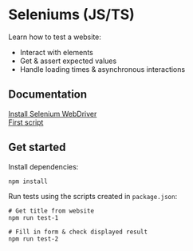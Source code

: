 # Seleniums (JS/TS)

Learn how to test a website:

- Interact with elements
- Get & assert expected values
- Handle loading times & asynchronous interactions

## Documentation

[Install Selenium WebDriver](https://www.selenium.dev/documentation/webdriver/getting_started/install_library)  
[First script](https://www.selenium.dev/documentation/webdriver/getting_started/first_script)

## Get started

Install dependencies:

```shell
npm install
```

Run tests using the scripts created in `package.json`:

```shell
# Get title from website
npm run test-1

# Fill in form & check displayed result
npm run test-2
```
